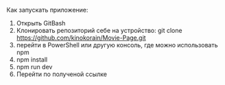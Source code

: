 
Как запускать приложение:
1) Открыть GitBash
2) Клонировать репозиторий себе на устройство: 
git clone https://github.com/kinokorain/Movie-Page.git
3) перейти в PowerShell или другую консоль, где можно использовать npm
4) npm install
5) npm run dev
6) Перейти по полученой ссылке
